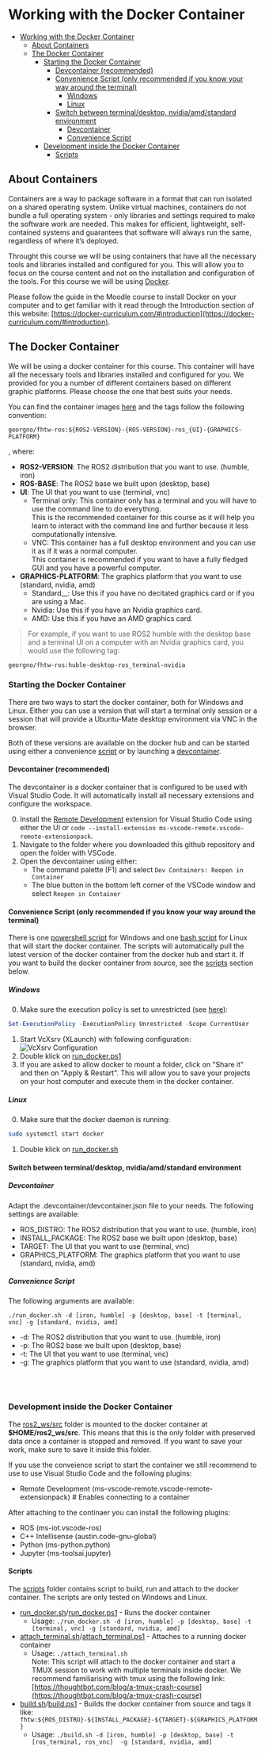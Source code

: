 # Working with the Docker Container

- [Working with the Docker Container](#working-with-the-docker-container)
  - [About Containers](#about-containers)
  - [The Docker Container](#the-docker-container)
    - [Starting the Docker Container](#starting-the-docker-container)
      - [Devcontainer (recommended)](#devcontainer-recommended)
      - [Convenience Script (only recommended if you know your way around the terminal)](#convenience-script-only-recommended-if-you-know-your-way-around-the-terminal)
        - [Windows](#windows)
        - [Linux](#linux)
      - [Switch between terminal/desktop, nvidia/amd/standard environment](#switch-between-terminaldesktop-nvidiaamdstandard-environment)
        - [Devcontainer](#devcontainer)
        - [Convenience Script](#convenience-script)
    - [Development inside the Docker Container](#development-inside-the-docker-container)
      - [Scripts](#scripts)


## About Containers

Containers are a way to package software in a format that can run isolated on a shared operating system. Unlike virtual machines, containers do not bundle a full operating system - only libraries and settings required to make the software work are needed. This makes for efficient, lightweight, self-contained systems and guarantees that software will always run the same, regardless of where it’s deployed.

Throught this course we will be using containers that have all the necessary tools and libraries installed and configured for you. This will allow you to focus on the course content and not on the installation and configuration of the tools. For this course we will be using [Docker](https://www.docker.com/).

Please follow the guide in the Moodle course to install Docker on your computer and to get familiar with it read through the Introduction section of this website: [https://docker-curriculum.com/#introduction](https://docker-curriculum.com/#introduction).



## The Docker Container

We will be using a docker container for this course. This container will have all the necessary tools and libraries installed and configured for you. We provided for you a number of different containers based on different graphic platforms. Please choose the one that best suits your needs.

You can find the container images [here](https://hub.docker.com/repository/docker/georgno/fhtw-ros/general) and the tags follow the following convention:

```
georgno/fhtw-ros:${ROS2-VERSION}-{ROS-VERSION}-ros_{UI}-{GRAPHICS-PLATFORM}
```
, where:
* __ROS2-VERSION__: The ROS2 distribution that you want to use. (humble, iron)
* __ROS-BASE__: The ROS2 base we built upon (desktop, base)
* __UI__: The UI that you want to use (terminal, vnc)
  * Terminal only: This container only has a terminal and you will have to use the command line to do everything.   
    This is the recommended container for this course as it will help you learn to interact with the command line and further because it less computationally intensive.
  * VNC: This container has a full desktop environment and you can use it as if it was a normal computer.   
    This container is recommended if you want to have a fully fledged GUI and you have a powerful computer.
* __GRAPHICS-PLATFORM__: The graphics platform that you want to use (standard, nvidia, amd)
  * Standard__: Use this if you have no decitated graphics card or if you are using a Mac.
  * Nvidia: Use this if you have an Nvidia graphics card.
  * AMD: Use this if you have an AMD graphics card.

> For example, if you want to use ROS2 humble with the desktop base and a terminal UI on a computer with an Nvidia graphics card, you would use the following tag:

```shell
georgno/fhtw-ros:huble-desktop-ros_terminal-nvidia
```


### Starting the Docker Container
There are two ways to start the docker container, both for Windows and Linux. Either you can use a version that will start a terminal only session or a session that will provide a Ubuntu-Mate desktop environment via VNC in the browser.

Both of these versions are available on the docker hub and can be started using either a convenience [script](#convenience-script) or by launching a [devcontainer](#devcontainer).


#### Devcontainer (recommended)

The devcontainer is a docker container that is configured to be used with Visual Studio Code. It will automatically install all necessary extensions and configure the workspace. 

0. Install the [Remote Development](https://marketplace.visualstudio.com/items?itemName=ms-vscode-remote.vscode-remote-extensionpack) extension for Visual Studio Code using either the UI or `code --install-extension ms-vscode-remote.vscode-remote-extensionpack`.
1. Navigate to the folder where you downloaded this github repository and open the folder with VSCode.
2. Open the devcontainer using either:
    - The command palette (F1) and select `Dev Containers: Reopen in Container`
    - The blue button in the bottom left corner of the VSCode window and select `Reopen in Container`


#### Convenience Script (only recommended if you know your way around the terminal)
There is one [powershell script](https://github.com/TW-Robotics/ros2_docker/blob/main/scripts/run_docker.ps1) for Windows and one [bash script](https://github.com/TW-Robotics/ros2_docker/blob/main/scripts/run_docker.sh) for Linux that will start the docker container. The scripts will automatically pull the latest version of the docker container from the docker hub and start it. If you want to build the docker container from source, see the [scripts](#scripts) section below.

##### Windows

0. Make sure the execution policy is set to unrestricted (see [here](https://docs.microsoft.com/en-us/powershell/module/microsoft.powershell.core/about/about_execution_policies)):  
```powershell
Set-ExecutionPolicy -ExecutionPolicy Unrestricted -Scope CurrentUser
```
1. Start VcXsrv (XLaunch) with following configuration:
![VcXsrv Configuration](./imgs/XmingConfig.PNG)
2. Double klick on [run_docker.ps1](./scripts/run_docker.ps1) 
3. If you are asked to allow docker to mount a folder, click on "Share it" and then on "Apply & Restart". This will allow you to save your projects on your host computer and execute them in the docker container.


##### Linux

0. Make sure that the docker daemon is running:  
```bash
sudo systemctl start docker
```
1. Double klick on [run_docker.sh](./scripts/run_docker.sh)


#### Switch between terminal/desktop, nvidia/amd/standard environment

##### Devcontainer
Adapt the .devcontainer/devcontainer.json file to your needs. The following settings are available:
* ROS_DISTRO: The ROS2 distribution that you want to use. (humble, iron)
* INSTALL_PACKAGE: The ROS2 base we built upon (desktop, base)
* TARGET: The UI that you want to use (terminal, vnc)
* GRAPHICS_PLATFORM: The graphics platform that you want to use (standard, nvidia, amd)
  

##### Convenience Script
The following arguments are available:

```shell
./run_docker.sh -d [iron, humble] -p [desktop, base] -t [terminal, vnc] -g [standard, nvidia, amd]
```

* -d: The ROS2 distribution that you want to use. (humble, iron)
* -p: The ROS2 base we built upon (desktop, base)
* -t: The UI that you want to use (terminal, vnc)
* -g: The graphics platform that you want to use (standard, nvidia, amd)

<br/>
<br/>

### Development inside the Docker Container

The [ros2_ws/src](./ros2_ws/src) folder is mounted to the docker container at __$HOME/ros2_ws/src__. This means that this is the only folder with preserved data once a container is stopped and removed. If you want to save your work, make sure to save it inside this folder.

If you use the conveience script to start the container we still recommend to use to use Visual Studio Code and the following plugins:

- Remote Development (ms-vscode-remote.vscode-remote-extensionpack)  # Enables connecting to a container

After attaching to the continaer you can install the following plugins:
- ROS (ms-iot.vscode-ros)
- C++ Intellisense (austin.code-gnu-global)
- Python (ms-python.python)
- Jupyter (ms-toolsai.jupyter)

#### Scripts
The [scripts](./scripts/) folder contains script to build, run and attach to the docker container. The scripts are only tested on Windows and Linux.

- [run_docker.sh](./scripts/run_docker.sh)/[run_docker.ps1](./scripts/run_docker.ps1) - Runs the docker container
  - Usage: `./run_docker.sh -d [iron, humble] -p [desktop, base] -t [terminal, vnc] -g [standard, nvidia, amd]`
- [attach_terminal.sh](./scripts/attach_terminal.sh)/[attach_terminal.ps1](./scripts/attach_terminal.ps1) - Attaches to a running docker container
  - Usage: `./attach_terminal.sh`   
  Note: This script will attach to the docker container and start a TMUX session to work with multiple terminals inside docker. We recommend familiarising with tmux using the following link: [https://thoughtbot.com/blog/a-tmux-crash-course](https://thoughtbot.com/blog/a-tmux-crash-course)
- [build.sh](./scripts/build.sh)/[build.ps1](./scripts/build.ps1) - Builds the docker container from source and tags it like: `fhtw:${ROS_DISTRO}-${INSTALL_PACKAGE}-${TARGET}-${GRAPHICS_PLATFORM}`
  - Usage: `./build.sh -d [iron, humble] -p [desktop, base] -t [ros_terminal, ros_vnc]  -g [standard, nvidia, amd]`